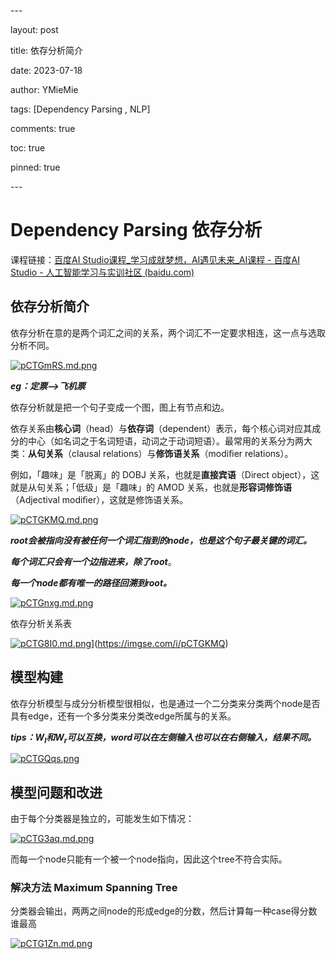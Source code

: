 \---

layout: post

title: 依存分析简介

date: 2023-07-18

author: YMieMie

tags: [Dependency Parsing , NLP]

comments: true

toc: true

pinned: true

\---

# Dependency Parsing 依存分析

课程链接：[百度AI Studio课程_学习成就梦想，AI遇见未来_AI课程 - 百度AI Studio - 人工智能学习与实训社区 (baidu.com)](https://aistudio.baidu.com/aistudio/education/lessonvideo/1000411)

## 依存分析简介

依存分析在意的是两个词汇之间的关系，两个词汇不一定要求相连，这一点与选取分析不同。

[![pCTGmRS.md.png](https://s1.ax1x.com/2023/07/18/pCTGmRS.md.png)](https://imgse.com/i/pCTGmRS)

***eg：定票-->飞机票***



依存分析就是把一个句子变成一个图，图上有节点和边。

依存关系由**核心词**（head）与**依存词**（dependent）表示，每个核心词对应其成分的中心（如名词之于名词短语，动词之于动词短语）。最常用的关系分为两大类：**从句关系**（clausal relations）与**修饰语关系**（modiﬁer relations）。

例如，「趣味」是「脱离」的 DOBJ 关系，也就是**直接宾语**（Direct object），这就是从句关系；「低级」是「趣味」的 AMOD 关系，也就是**形容词修饰语**（Adjectival modiﬁer），这就是修饰语关系。

[![pCTGKMQ.md.png](https://s1.ax1x.com/2023/07/18/pCTGKMQ.md.png)](https://imgse.com/i/pCTGKMQ)

***root会被指向没有被任何一个词汇指到的node，也是这个句子最关键的词汇。***

***每个词汇只会有一个边指进来，除了root***。

***每一个node都有唯一的路径回溯到root。***

[![pCTGnxg.md.png](https://s1.ax1x.com/2023/07/18/pCTGnxg.md.png)](https://imgse.com/i/pCTGnxg)

依存分析关系表

[![pCTG8I0.md.png](https://s1.ax1x.com/2023/07/18/pCTG8I0.md.png)](https://imgse.com/i/pCTG8I0)](https://imgse.com/i/pCTGKMQ)



## 模型构建

依存分析模型与成分分析模型很相似，也是通过一个二分类来分类两个node是否具有edge，还有一个多分类来分类改edge所属与的关系。

***tips：$W_l$和$W_r$可以互换，word可以在左侧输入也可以在右侧输入，结果不同。***

[![pCTGQqs.png](https://s1.ax1x.com/2023/07/18/pCTGQqs.png)](https://imgse.com/i/pCTGQqs)

## 模型问题和改进

由于每个分类器是独立的，可能发生如下情况：

[![pCTG3aq.md.png](https://s1.ax1x.com/2023/07/18/pCTG3aq.md.png)](https://imgse.com/i/pCTG3aq)

而每一个node只能有一个被一个node指向，因此这个tree不符合实际。

### 解决方法 Maximum Spanning Tree 

分类器会输出，两两之间node的形成edge的分数，然后计算每一种case得分数谁最高

[![pCTG1Zn.md.png](https://s1.ax1x.com/2023/07/18/pCTG1Zn.md.png)](https://imgse.com/i/pCTG1Zn)



